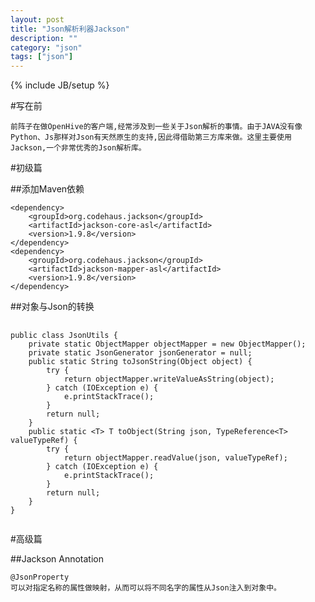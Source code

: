 ```yaml
---
layout: post
title: "Json解析利器Jackson"
description: ""
category: "json"
tags: ["json"]
---
```

{% include JB/setup %}


#写在前  

	前阵子在做OpenHive的客户端,经常涉及到一些关于Json解析的事情。由于JAVA没有像Python、Js那样对Json有天然原生的支持,因此得借助第三方库来做。这里主要使用Jackson,一个非常优秀的Json解析库。
  
  
#初级篇  

##添加Maven依赖  

	<dependency>
		<groupId>org.codehaus.jackson</groupId>
		<artifactId>jackson-core-asl</artifactId>
		<version>1.9.8</version>
	</dependency>
	<dependency>
		<groupId>org.codehaus.jackson</groupId>
		<artifactId>jackson-mapper-asl</artifactId>
		<version>1.9.8</version>
	</dependency>  

##对象与Json的转换  
<pre>
  <code>
public class JsonUtils {
	private static ObjectMapper objectMapper = new ObjectMapper();
	private static JsonGenerator jsonGenerator = null;
	public static String toJsonString(Object object) {
		try {
			return objectMapper.writeValueAsString(object);
		} catch (IOException e) {
			e.printStackTrace();
		}
		return null;
	}
	public static &lt;T&gt; T toObject(String json, TypeReference&lt;T&gt; valueTypeRef) {
		try {
			return objectMapper.readValue(json, valueTypeRef);
		} catch (IOException e) {
			e.printStackTrace();
		}
		return null;
	}
}
  </code>
</pre>  

#高级篇  

##Jackson Annotation  

	@JsonProperty
	可以对指定名称的属性做映射，从而可以将不同名字的属性从Json注入到对象中。
